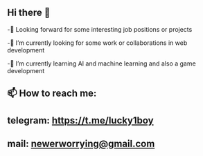 ## Hi there 👋
-👀 Looking forward for some interesting job positions or projects

-🔭 I’m currently looking for some work or collaborations in web development

-🌱 I’m currently learning AI and machine learning and also a game development

## 📫 How to reach me: 

 telegram: https://t.me/lucky1boy
 ---
 mail: newerworrying@gmail.com
 ---
   
    

<!--
**OUSee/OUSee** is a ✨ _special_ ✨ repository because its `README.md` (this file) appears on your GitHub profile.

Here are some ideas to get you started:

- 
- 
- 👯 I’m looking to collaborate on ...
- 🤔 I’m looking for help with ...
- 💬 Ask me about ...
- 
- 😄 Pronouns: ...
- 
-->
